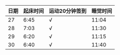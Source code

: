 日期|起床时间|运动20分钟签到|睡觉时间
:---------------|:---------------|:---------------|:---------------
27|6:45|√|11:04|
28|7:03|√|11:30|
29|6:20|√|11:15|
30|6:40|√|11:40|
